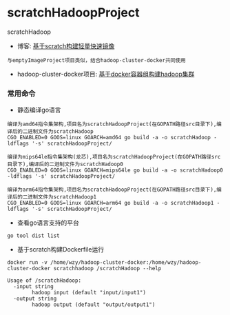 # scratchHadoopProject
scratchHadoop

- 博客: [基于scratch构建轻量快速镜像](https://blog.csdn.net/qq_32062657/article/details/102950926)

```
与emptyImageProject项目类似，结合hadoop-cluster-docker共同使用
```

- hadoop-cluster-docker项目: [基于docker容器组构建hadoop集群](https://github.com/wangzy0327/hadoop-cluster-docker)

### 常用命令
- 静态编译go语言
```
编译为amd64指令集架构,项目名为scratchHadoopProject(在GOPATH路径src目录下),编译后的二进制文件为scratchHadoop
CGO_ENABLED=0 GOOS=linux GOARCH=amd64 go build -a -o scratchHadoop -ldflags '-s' scratchHadoopProject/

编译为mips64le指令集架构(龙芯),项目名为scratchHadoopProject(在GOPATH路径src目录下),编译后的二进制文件为scratchHadoop0
CGO_ENABLED=0 GOOS=linux GOARCH=mips64le go build -a -o scratchHadoop0 -ldflags '-s' scratchHadoopProject/

编译为arm64指令集架构,项目名为scratchHadoopProject(在GOPATH路径src目录下),编译后的二进制文件为scratchHadoop1
CGO_ENABLED=0 GOOS=linux GOARCH=arm64 go build -a -o scratchHadoop1 -ldflags '-s' scratchHadoopProject/

```

- 查看go语言支持的平台
```
go tool dist list

```

- 基于scratch构建Dockerfile运行
```
docker run -v /home/wzy/hadoop-cluster-docker:/home/wzy/hadoop-cluster-docker scratchhadoop /scratchHadoop --help

Usage of /scratchHadoop:
  -input string
    	hadoop input (default "input/input1")
  -output string
    	hadoop output (default "output/output1")

```
